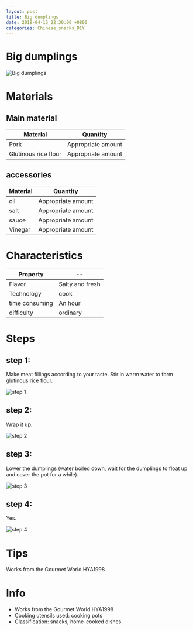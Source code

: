 ```yaml
---
layout: post
title: Big dumplings
date: 2019-04-15 22:30:00 +0800
categories: Chinese_snacks_DIY
---
```


# Big dumplings

![Big dumplings]({{site.baseurl}}/img/410617/410617.jpg)

# Materials


## Main material

Material|Quantity
--|--
Pork|Appropriate amount
Glutinous rice flour|Appropriate amount

## accessories

Material|Quantity
--|--
oil|Appropriate amount
salt|Appropriate amount
sauce|Appropriate amount
Vinegar|Appropriate amount

# Characteristics

Property|--
--|--
Flavor|Salty and fresh
Technology|cook
time consuming|An hour
difficulty|ordinary

# Steps

## step 1:

Make meat fillings according to your taste. Stir in warm water to form glutinous rice flour.

![step 1]({{site.baseurl}}/img/410617/1.jpg)

## step 2:

Wrap it up.

![step 2]({{site.baseurl}}/img/410617/2.jpg)

## step 3:

Lower the dumplings (water boiled down, wait for the dumplings to float up and cover the pot for a while).

![step 3]({{site.baseurl}}/img/410617/3.jpg)

## step 4:

Yes.

![step 4]({{site.baseurl}}/img/410617/4.jpg)

# Tips

Works from the Gourmet World HYA1998

# Info

- Works from the Gourmet World HYA1998
- Cooking utensils used: cooking pots
- Classification: snacks, home-cooked dishes